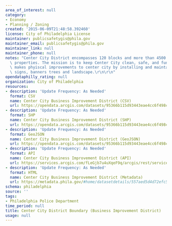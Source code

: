 ```yaml
---
area_of_interest: null
category: 
- Economy
- Planning / Zoning
created: '2015-06-09T21:48:58.392460'
license: City of Philadelphia License
maintainer: publicsafetygis@phila.gov
maintainer_email: publicsafetygis@phila.gov
maintainer_link: null
maintainer_phone: null
notes: "Center City District encompasses 120 blocks and more than 4500 individual\
  \ properties. The mission is to keep Center City clean, safe, and fun.  CCD also\
  \ makes phyiscal improvements to center city by installing and maintain lighting,\
  \ signs, banners trees and landscape.\r\n\r\n"
opendataphilly_rating: null
organization: City of Philadelphia
resources:
- description: 'Update Frequency: As Needed'
  format: CSV
  name: Center City Business Improvement District (CSV)
  url: https://opendata.arcgis.com/datasets/95366b115d93443eae4cc6f498cb3ca3_0.csv
- description: 'Update Frequency: As Needed'
  format: SHP
  name: Center City Business Improvement District (SHP)
  url: https://opendata.arcgis.com/datasets/95366b115d93443eae4cc6f498cb3ca3_0.zip
- description: 'Update Frequency: As Needed'
  format: GeoJSON
  name: Center City Business Improvement District (GeoJSON)
  url: https://opendata.arcgis.com/datasets/95366b115d93443eae4cc6f498cb3ca3_0.geojson
- description: 'Update Frequency: As Needed'
  format: API
  name: Center City Business Improvement District (API)
  url: https://services.arcgis.com/fLeGjb7u4uXqeF9q/arcgis/rest/services/CCD_BOUNDARY/FeatureServer/0/query?outFields=*&where=1%3D1
- description: 'Update Frequency: As Needed'
  format: HTML
  name: Center City Business Improvement District (Metadata)
  url: https://metadata.phila.gov/#home/datasetdetails/557aed5d4d72efc5445ab0c1/representationdetails/557f30e0c579ea311699bb41/
schema: philadelphia
source: ''
tags:
- Philadelphia Police Department
time_period: null
title: Center City District Boundary (Business Improvement District)
usage: null
---
```

